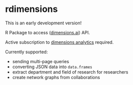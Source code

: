 # rdimensions

This is an early development version!

R Package to access ([dimensions.ai](http://www.dimensions.ai)) API.

Active subscription to [dimensions analytics](https://www.dimensions.ai/products/dimensions-analytics/) required.

Currently supported:

- sending multi-page queries
- converting JSON data into `data.frames`
- extract department and field of research for researchers
- create network graphs from collaborations


